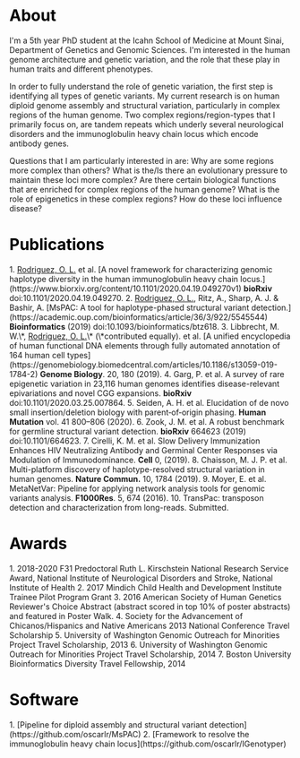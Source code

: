 
<h1 style="color:black;">About</h1>
<p>
I'm a 5th year PhD student at the Icahn School of Medicine at Mount Sinai, Department of Genetics and Genomic Sciences. I'm interested in the human genome architecture and genetic variation, and the role that these play in human traits and different phenotypes.
</p>
<p>
In order to fully understand the role of genetic variation, the first step is identifying all types of genetic variants. My current research is on human diploid genome assembly and structural variation, particularly in complex regions of the human genome. Two complex regions/region-types that I primarily focus on, are tandem repeats which underly several neurological disorders and the immunoglobulin heavy chain locus which encode antibody genes.
</p>
<p>
Questions that I am particularly interested in are: Why are some regions more complex than others? What is the/Is there an evolutionary pressure to maintain these loci more complex? Are there certain biological functions that are enriched for complex regions of the human genome? What is the role of epigenetics in these complex regions? How do these loci influence disease?
</p>

<h1 style="color:black;">Publications</h1>
1.    <u>Rodriguez, O. L.</u> et al. [A novel framework for characterizing genomic haplotype diversity in the human immunoglobulin heavy chain locus.](https://www.biorxiv.org/content/10.1101/2020.04.19.049270v1) <b>bioRxiv</b> doi:10.1101/2020.04.19.049270.
2.    <u>Rodriguez, O. L.</u>, Ritz, A., Sharp, A. J. & Bashir, A. [MsPAC: A tool for haplotype-phased structural variant detection.](https://academic.oup.com/bioinformatics/article/36/3/922/5545544) <b>Bioinformatics</b> (2019) doi:10.1093/bioinformatics/btz618.
3.    Libbrecht, M. W.\*, <u>Rodriguez, O. L.</u>\* (\*contributed equally). et al. [A unified encyclopedia of human functional DNA elements through fully automated annotation of 164 human cell types](https://genomebiology.biomedcentral.com/articles/10.1186/s13059-019-1784-2) <b>Genome Biology</b>. 20, 180 (2019).
4.    Garg, P. et al. A survey of rare epigenetic variation in 23,116 human genomes identifies disease-relevant epivariations and novel CGG expansions. <b>bioRxiv</b> doi:10.1101/2020.03.25.007864.
5.    Seiden, A. H. et al. Elucidation of de novo small insertion/deletion biology with parent‐of‐origin phasing. <b>Human Mutation</b> vol. 41 800–806 (2020).
6.    Zook, J. M. et al. A robust benchmark for germline structural variant detection. <b>bioRxiv</b> 664623 (2019) doi:10.1101/664623.
7.    Cirelli, K. M. et al. Slow Delivery Immunization Enhances HIV Neutralizing Antibody and Germinal Center Responses via Modulation of Immunodominance. <b>Cell</b> 0, (2019).
8.    Chaisson, M. J. P. et al. Multi-platform discovery of haplotype-resolved structural variation in human genomes. <b>Nature Commun.</b> 10, 1784 (2019).
9.     Moyer, E. et al. MetaNetVar: Pipeline for applying network analysis tools for genomic variants analysis. <b>F1000Res</b>. 5, 674 (2016).
10. TransPac: transposon detection and characterization from long-reads. Submitted.

<h1 style="color:black;">Awards</h1>
1. 2018-2020 F31 Predoctoral Ruth L. Kirschstein National Research Service Award, National Institute of Neurological Disorders and Stroke, National Institute of Health
2. 2017 Mindich Child Health and Development Institute Trainee Pilot Program Grant
3. 2016 American Society of Human Genetics Reviewer's Choice Abstract (abstract scored in top 10% of poster abstracts) and featured in Poster Walk. 
4. Society for the Advancement of Chicanos/Hispanics and Native Americans 2013 National Conference Travel Scholarship
5. University of Washington Genomic Outreach for Minorities Project Travel Scholarship, 2013
6. University of Washington Genomic Outreach for Minorities Project Travel Scholarship, 2014
7. Boston University Bioinformatics Diversity Travel Fellowship, 2014

<h1 style="color:black;">Software</h1>
1. [Pipeline for diploid assembly and structural variant detection](https://github.com/oscarlr/MsPAC)
2. [Framework to resolve the immunoglobulin heavy chain locus](https://github.com/oscarlr/IGenotyper)
